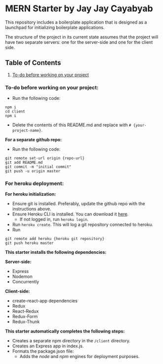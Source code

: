 # MERN Starter by Jay Jay Cayabyab

This repository includes a boilerplate application that is designed as a launchpad for initializing boilerplate applications.

The structure of the project in its current state assumes that the project will have two separate servers: one for the server-side and one for the client side.

## Table of Contents
1. [To-do before working on your project](#todo)

### To-do before working on your project: <a name="todo"></a>
- Run the following code:
```
npm i
cd client
npm i
```
- Delete the contents of this README.md and replace with `# {your-project-name}`.

**For a separate github repo:**
- Run the following code:
```
git remote set-url origin {repo-url}
git add README.md
git commit -m "initial commit"
git push -u origin master
```

### For heroku deployment:

**For heroku initialization:**

- Ensure git is installed. Preferably, update the github repo with the instructions above.
- Ensure Heroku CLI is installed. You can download it [here](https://devcenter.heroku.com/articles/heroku-cli#download-and-install).
   - If not logged in, run `heroku login`.
- Run `heroku create`. This will log a git repository connected to heroku.
- Run
```
git remote add heroku {heroku git repository}
git push heroku master
```


**This starter installs the following dependencies:**

**Server-side:**
- Express
- Nodemon
- Concurrently

**Client-side:**
- create-react-app dependencies
- Redux
- React-Redux
- Redux-Form
- Redux-Thunk

**This starter automatically completes the following steps:**
- Creates a separate npm directory in the `/client` directory.
- Creates an Express app in index.js.
- Formats the package.json file:
   - Adds the *node* and *npm* engines for deployment purposes.